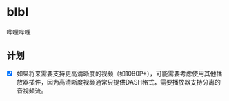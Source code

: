 # blbl

哔哩哔哩

## 计划

- [x] 如果将来需要支持更高清晰度的视频（如1080P+），可能需要考虑使用其他播放器插件，因为高清晰度视频通常只提供DASH格式，需要播放器支持分离的音视频流。